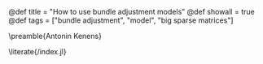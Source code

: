 @def title = "How to use bundle adjustment models"
@def showall = true
@def tags = ["bundle adjustment", "model", "big sparse matrices"]

\preamble{Antonin Kenens}

\literate{/index.jl}
